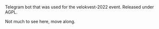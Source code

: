 Telegram bot that was used for the velokvest-2022 event. Released under AGPL.

Not much to see here, move along.
